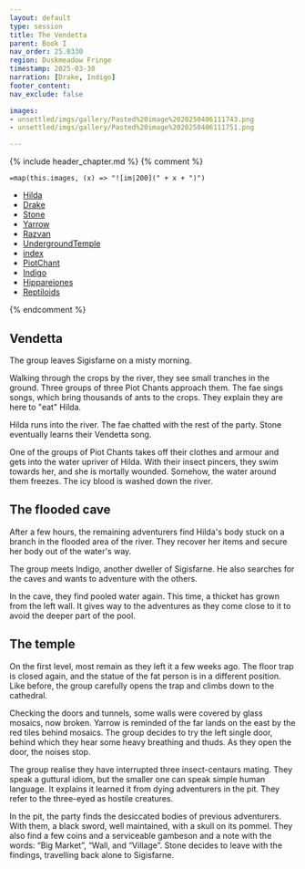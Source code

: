 ```yaml
---
layout: default
type: session
title: The Vendetta
parent: Book I
nav_order: 25.0330
region: Duskmeadow Fringe
timestamp: 2025-03-30
narration: [Drake, Indigo]
footer_content: 
nav_exclude: false

images:
- unsettled/imgs/gallery/Pasted%20image%2020250406111743.png
- unsettled/imgs/gallery/Pasted%20image%2020250406111751.png

---
```


{% include header_chapter.md %}
{% comment %}

`=map(this.images, (x) => "![im|200](" + x + ")")`

- [Hilda](unsettled/directory/Sigisfarne/Hilda.md)
- [Drake](unsettled/directory/Sigisfarne/Drake.md)
- [Stone](unsettled/directory/Sigisfarne/Stone.md)
- [Yarrow](unsettled/directory/Sigisfarne/Yarrow.md)
- [Razvan](unsettled/directory/Sigisfarne/Razvan.md)
- [UndergroundTemple](unsettled/directory/DuskmeadowFringe/UndergroundTemple.md)
- [index](unsettled/directory/DuskmeadowFringe/index.md)
- [PiotChant](unsettled/directory/DuskmeadowFringe/PiotChant.md)
- [Indigo](unsettled/directory/Sigisfarne/Indigo.md)
- [Hippareiones](unsettled/directory/DuskmeadowFringe/Hippareiones.md)
- [Reptiloids](unsettled/directory/DuskmeadowFringe/Reptiloids.md)

{% endcomment %}

## Vendetta

The group leaves Sigisfarne on a misty morning.

Walking through the crops by the river, they see small tranches in the ground.
Three groups of three Piot Chants approach them.
The fae sings songs, which bring thousands of ants to the crops.
They explain they are here to "eat" Hilda.

Hilda runs into the river.
The fae chatted with the rest of the party.
Stone eventually learns their Vendetta song.

One of the groups of Piot Chants takes off their clothes and armour and gets into the water upriver of Hilda.
With their insect pincers, they swim towards her, and she is mortally wounded.
Somehow, the water around them freezes.
The icy blood is washed down the river.

## The flooded cave

After a few hours, the remaining adventurers find Hilda's body stuck on a branch in the flooded area of the river.
They recover her items and secure her body out of the water's way.

The group meets Indigo, another dweller of Sigisfarne.
He also searches for the caves and wants to adventure with the others.

In the cave, they find pooled water again.
This time, a thicket has grown from the left wall.
It gives way to the adventures as they come close to it to avoid the deeper part of the pool.

## The temple

On the first level, most remain as they left it a few weeks ago.
The floor trap is closed again, and the statue of the fat person is in a different position.
Like before, the group carefully opens the trap and climbs down to the cathedral.


Checking the doors and tunnels, some walls were covered by glass mosaics, now broken.
Yarrow is reminded of the far lands on the east by the red tiles behind mosaics.
The group decides to try the left single door, behind which they hear some heavy breathing and thuds.
As they open the door, the noises stop.

The group realise they have interrupted three insect-centaurs mating.
They speak a guttural idiom, but the smaller one can speak simple human language.
It explains it learned it from dying adventurers in the pit.
They refer to the three-eyed as hostile creatures.

In the pit, the party finds the desiccated bodies of previous adventurers.
With them, a black sword, well maintained, with a skull on its pommel.
They also find a few coins and a serviceable gambeson and a note with the words: “Big Market”, “Wall, and “Village”.
Stone decides to leave with the findings, travelling back alone to Sigisfarne.
